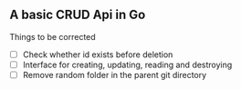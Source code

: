 ## A basic CRUD Api in Go

Things to be corrected 
- [ ] Check whether id exists before deletion 
- [ ] Interface for creating, updating, reading and destroying
- [ ] Remove random folder in the parent git directory
